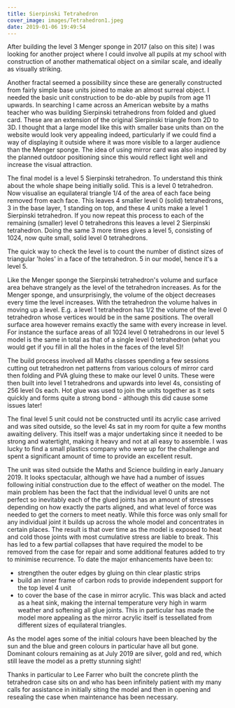 ```yaml
---
title: Sierpinski Tetrahedron
cover_image: images/Tetrahedron1.jpeg
date: 2019-01-06 19:49:54
---
```


After building the level 3 Menger sponge in 2017 (also on this site) I was looking for another project where I could involve all pupils at my school with construction of another mathematical object on a similar scale, and ideally as visually striking.

Another fractal seemed a possibility since these are generally constructed from fairly simple base units joined to make an almost surreal object.  I needed the basic unit construction to be do-able by pupils from age 11 upwards.  In searching I came across an American website by a maths teacher who was building Sierpinski tetrahedrons from folded and glued card.  These are an extension of the original Sierpinski triangle from 2D to 3D.  I thought that a large model like this with smaller base units than on the website would look very appealing indeed, particularly if we could find a way of displaying it outside where it was more visible to a larger audience than the Menger sponge.  The idea of using mirror card was also inspired by the planned outdoor positioning since this would reflect light well and increase the visual attraction.

The final model is a level 5 Sierpinski tetrahedron.  To understand this think about the whole shape being initially solid.  This is a level 0 tetrahedron.  Now visualise an equilateral triangle 1/4 of the area of each face being removed from each face.  This leaves 4 smaller level 0 (solid) tetrahedrons, 3 in the base layer, 1 standing on top, and these 4 units make a level 1 Sierpinski tetrahedron.  If you now repeat this process to each of the remaining (smaller) level 0 tetrahedrons this leaves a level 2 Sierpinski tetrahedron.  Doing the same 3 more times gives a level 5, consisting of 1024, now quite small, solid level 0 tetrahedrons.

The quick way to check the level is to count the number of distinct sizes of triangular 'holes' in a face of the tetrahedron.  5 in our model, hence it's a level 5.

Like the Menger sponge the Sierpinski tetrahedron's volume and surface area behave strangely as the level of the tetrahedron increases.  As for the Menger sponge, and unsurprisingly, the volume of the object decreases every time the level increases.  With the tetrahedron the volume halves in moving up a level.  E.g. a level 1 tetrahedron has 1/2 the volume of the level 0 tetrahedron whose vertices would be in the same positions.  The overall surface area however remains exactly the same with every increase in level.  For instance the surface areas of all 1024 level 0 tetrahedrons in our level 5 model is the same in total as that of a single level 0 tetrahedron (what you would get if you fill in all the holes in the faces of the level 5)!

The build process involved all Maths classes spending a few sessions cutting out tetrahedron net patterns from various colours of mirror card then folding and PVA gluing these to make our level 0 units.  These were then built into level 1 tetrahedrons and upwards into level 4s, consisting of 256 level 0s each.  Hot glue was used to join the units together as it sets quickly and forms quite a strong bond - although this did cause some issues later!

The final level 5 unit could not be constructed until its acrylic case arrived and was sited outside, so the level 4s sat in my room for quite a few months awaiting delivery.  This itself was a major undertaking since it needed to be strong and watertight, making it heavy and not at all easy to assemble.  I was lucky to find a small plastics company who were up for the challenge and spent a significant amount of time to provide an excellent result.

The unit was sited outside the Maths and Science building in early January 2019.  It looks spectacular, although we have had a number of issues following initial construction due to the effect of weather on the model.  The main problem has been the fact that the individual level 0 units are not perfect so inevitably each of the glued joints has an amount of stresses depending on how exactly the parts aligned, and what level of force was needed to get the corners to meet neatly.  While this force was only small for any individual joint it builds up across the whole model and concentrates in certain places.  The result is that over time as the model is exposed to heat and cold those joints with most cumulative stress are liable to break.  This has led to a few partial collapses that have required the model to be removed from the case for repair and some additional features added to try to minimise recurrence.  To date the major enhancements have been to:
- strengthen the outer edges by gluing on thin clear plastic strips
- build an inner frame of carbon rods to provide independent support for the top level 4 unit
- to cover the base of the case in mirror acrylic.  This was black and acted as a heat sink, making the internal temperature very high in warm weather and softening all glue joints.  This in particular has made the model more appealing as the mirror acrylic itself is tessellated from different sizes of equilateral triangles.

As the model ages some of the initial colours have been bleached by the sun and the blue and green colours in particular have all but gone.  Dominant colours remaining as at July 2019 are silver, gold and red, which still leave the model as a pretty stunning sight!

Thanks in particular to Lee Farrer who built the concrete plinth the tetrahedron case sits on and who has been infinitely patient with my many calls for assistance in initially siting the model and then in opening and resealing the case when maintenance has been necessary.
